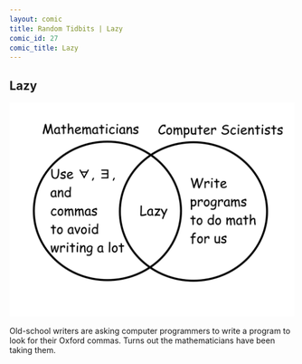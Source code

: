 ```yaml
---
layout: comic
title: Random Tidbits | Lazy
comic_id: 27
comic_title: Lazy
---
```


## Lazy

<img id="img27" src="/assets/images/27.png">

Old-school writers are asking computer programmers to write a program to look for their Oxford commas. Turns out the mathematicians have been taking them.

